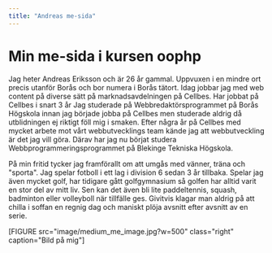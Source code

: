 ```yaml
---
title: "Andreas me-sida"
---
```

Min me-sida i kursen oophp
=========================

Jag heter Andreas Eriksson och är 26 år gammal. Uppvuxen i en mindre ort precis utanför Borås och bor numera i Borås tätort. Idag jobbar jag med web content på diverse sätt på marknadsavdelningen på Cellbes. Har jobbat på Cellbes i snart 3 år Jag studerade på Webbredaktörsprogrammet på Borås Högskola innan jag började jobba på Cellbes men studerade aldrig då utblidningen ej riktigt föll mig i smaken. Efter några år på Cellbes med mycket arbete mot vårt webbutvecklings team kände jag att webbutveckling är det jag vill göra. Därav har jag nu börjat studera Webbprogrammeringsprogrammet på Blekinge Tekniska Högskola.

På min fritid tycker jag framförallt om att umgås med vänner, träna och "sporta". Jag spelar fotboll i ett lag i division 6 sedan 3 år tillbaka. Spelar jag även mycket golf, har tidigare gått golfgymnasium så golfen har alltid varit en stor del av mitt liv. Sen kan det även bli lite paddeltennis, squash, badminton eller volleyboll när tillfälle ges. Givitvis klagar man aldrig på att chilla i soffan en regnig dag och maniskt plöja avsnitt efter avsnitt av en serie.

[FIGURE src="image/medium_me_image.jpg?w=500" class="right" caption="Bild på mig"]
